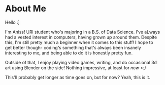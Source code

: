 # About Me
Hello :]

I'm Aniss! URI student who's majoring in a B.S. of Data Science. I've aLways had a vested interest in computers, having grown up around them. Despite this, I'm still pretty much a beginner when it comes to this stuff! I hope to get better though- coding's something that's always been insanely interesting to me, and being able to do it is honestly pretty fun.

Outside of that, I enjoy playing video games, writing, and do occasional 3d art using Blender on the side! Nothing impressive, at least for *now >:)*

This'll probably get longer as time goes on, but for now? Yeah, this is it.